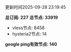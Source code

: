 更新时间2025-09-28 23:19:45

**总订阅: 227**
**总节点: 33919**
- vless节点: 8458
- hysteria2节点: 14

**google ping有效节点: 140**
